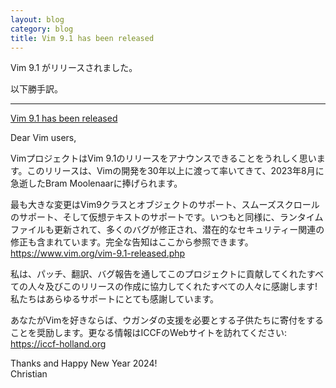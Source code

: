 ```yaml
---
layout: blog
category: blog
title: Vim 9.1 has been released
---
```


Vim 9.1 がリリースされました。

以下勝手訳。
<!-- 新機能の解説は[こちら](TODO)。 -->

----------------------------------------------------------------------

[Vim 9.1 has been released](https://groups.google.com/g/vim_announce/c/l8rDdV6lTXs/m/qE6wJPCdBAAJ)

Dear Vim users,

VimプロジェクトはVim 9.1のリリースをアナウンスできることをうれしく思います。このリリースは、Vimの開発を30年以上に渡って率いてきて、2023年8月に急逝したBram Moolenaarに捧げられます。

最も大きな変更はVim9クラスとオブジェクトのサポート、スムーズスクロールのサポート、そして仮想テキストのサポートです。いつもと同様に、ランタイムファイルも更新されて、多くのバグが修正され、潜在的なセキュリティー関連の修正も含まれています。完全な告知はここから参照できます。<https://www.vim.org/vim-9.1-released.php>

私は、パッチ、翻訳、バグ報告を通してこのプロジェクトに貢献してくれたすべての人々及びこのリリースの作成に協力してくれたすべての人々に感謝します! 私たちはあらゆるサポートにとても感謝しています。

あなたがVimを好きならば、ウガンダの支援を必要とする子供たちに寄付をすることを奨励します。更なる情報はICCFのWebサイトを訪れてください: https://iccf-holland.org

Thanks and Happy New Year 2024!<br>
Christian 

